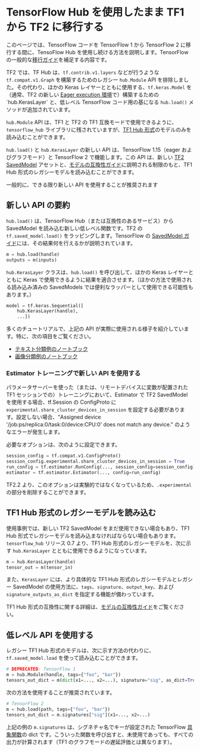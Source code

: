 <!--* freshness: { owner: 'maringeo' reviewed: '2022-07-11' } *-->

# TensorFlow Hub を使用したまま TF1 から TF2 に移行する

このページでは、TensorFlow コードを TensorFlow 1 から TensorFlow 2 に移行する間に、TensoFlow Hub を使用し続ける方法を説明します。TensorFlow の一般的な[移行ガイド](https://www.tensorflow.org/guide/migrate)を補足する内容です。

TF2 では、TF Hub は、`tf.contrib.v1.layers` などが行うような `tf.compat.v1.Graph` を構築するためのレガシー `hub.Module` API を排除しました。その代わり、ほかの Keras レイヤーとともに使用する、`tf.keras.Model` を（通常、TF2 の新しい [Eager execution 環境](https://www.tensorflow.org/guide/eager_)で）構築するための `hub.KerasLayer` と、低レベル TensorFlow コード用の基になる `hub.load()` メソッドが追加されています。

`hub.Module` API は、TF1 と TF2 の TF1 互換モードで使用できるように、`tensorflow_hub` ライブラリに残されていますが、[TF1 Hub 形式](tf1_hub_module.md)のモデルのみを読み込むことができます。

`hub.load()` と `hub.KerasLayer` の新しい API は、TensorFlow 1.15（eager およびグラフモード）と TensorFlow 2 で機能します。この API は、新しい [TF2 SavedModel](tf2_saved_model.md) アセットと、[モデルの互換性ガイド](model_compatibility.md)に説明される制限のもと、TF1 Hub 形式のレガシーモデルを読み込むことができます。

一般的に、できる限り新しい API を使用することが推奨されます

## 新しい API の要約

`hub.load()` は、TensorFlow Hub（または互換性のあるサービス）から SavedModel を読み込む新しい低レベル関数です。TF2 の `tf.saved_model.load()` をラッピングします。TensorFlow の [SavedModel ガイド](https://www.tensorflow.org/guide/saved_model)には、その結果何を行えるかが説明されています。

```python
m = hub.load(handle)
outputs = m(inputs)
```

`hub.KerasLayer` クラスは、`hub.load()` を呼び出して、ほかの Keras レイヤーとともに Keras で使用できるように結果を適合させます。（ほかの方法で使用される読み込み済みの SavedModels では便利なラッパーとして使用できる可能性もあります。）

```python
model = tf.keras.Sequential([
    hub.KerasLayer(handle),
    ...])
```

多くのチュートリアルで、上記の API が実際に使用される様子を紹介しています。特に、次の項目をご覧ください。

- [テキスト分類例のノートブック](https://github.com/tensorflow/hub/blob/master/examples/colab/tf2_text_classification.ipynb)
- [画像分類例のノートブック](https://github.com/tensorflow/hub/blob/master/examples/colab/tf2_image_retraining.ipynb)

### Estimator トレーニングで新しい API を使用する

パラメータサーバーを使った（または、リモートデバイスに変数が配置された TF1 セッションでの）トレーニングにおいて、Estimator で TF2 SavedModel を使用する場合、tf.Session の ConfigProto に `experimental.share_cluster_devices_in_session` を設定する必要があります。設定しない場合、"Assigned device '/job:ps/replica:0/task:0/device:CPU:0' does not match any device." のようなエラーが発生します。

必要なオプションは、次のように設定できます。

```python
session_config = tf.compat.v1.ConfigProto()
session_config.experimental.share_cluster_devices_in_session = True
run_config = tf.estimator.RunConfig(..., session_config=session_config)
estimator = tf.estimator.Estimator(..., config=run_config)
```

TF2.2 より、このオプションは実験的ではなくなっているため、`.experimental` の部分を削除することができます。

## TF1 Hub 形式のレガシーモデルを読み込む

使用事例では、新しい TF2 SavedModel をまだ使用できない場合もあり、TF1 Hub 形式でレガシーモデルを読み込まなければならない場合もあります。`tensorflow_hub` リリース 0.7 より、TF1 Hub 形式のレガシーモデルを、次に示す `hub.KerasLayer` とともに使用できるようになっています。

```python
m = hub.KerasLayer(handle)
tensor_out = m(tensor_in)
```

また、`KerasLayer` には、より具体的な TF1 Hub 形式のレガシーモデルとレガシー SavedModel の使用方法に、`tags`、`signature`、`output_key`、および `signature_outputs_as_dict` を指定する機能が備わっています。

TF1 Hub 形式の互換性に関する詳細は、[モデルの互換性ガイド](model_compatibility.md)をご覧ください。

## 低レベル API を使用する

レガシー TF1 Hub 形式のモデルは、次に示す方法の代わりに、`tf.saved_model.load` を使って読み込むことができます。

```python
# DEPRECATED: TensorFlow 1
m = hub.Module(handle, tags={"foo", "bar"})
tensors_out_dict = m(dict(x1=..., x2=...), signature="sig", as_dict=True)
```

次の方法を使用することが推奨されています。

```python
# TensorFlow 2
m = hub.load(path, tags={"foo", "bar"})
tensors_out_dict = m.signatures["sig"](x1=..., x2=...)
```

上記の例の `m.signatures` は、シグネチャ名でキーが設定された TensorFlow [具象関数](https://www.tensorflow.org/tutorials/customization/performance#tracing)の dict です。こういった関数を呼び出すと、未使用であっても、すべての出力が計算されます（TF1 のグラフモードの遅延評価とは異なります）。
